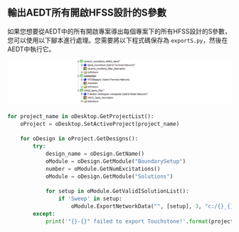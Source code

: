 輸出AEDT所有開啟HFSS設計的S參數
---

如果您想要從AEDT中的所有開啟專案導出每個專案下的所有HFSS設計的S參數，您可以使用以下腳本進行處理。您需要將以下程式碼保存為 `exportS.py`，然後在AEDT中執行它。

![2024-04-22_14-39-05](/assets/2024-04-22_14-39-05_yi0d08m2y.png)

```python
for project_name in oDesktop.GetProjectList():
    oProject = oDesktop.SetActiveProject(project_name)
    
    for oDesign in oProject.GetDesigns():
        try:
            design_name = oDesign.GetName()
            oModule = oDesign.GetModule("BoundarySetup")
            number = oModule.GetNumExcitations()
            oModule = oDesign.GetModule("Solutions")
            
            for setup in oModule.GetValidISolutionList():
                if 'Sweep' in setup:
                    oModule.ExportNetworkData("", [setup], 3, "c:/{}_{}.s{}p".format(project_name, design_name, number), ['All'], True, 50, "S", -1, 0, 15, True, True, False)
        except:
            print('"{}-{}" failed to export Touchstone!'.format(project_name, design_name))```

